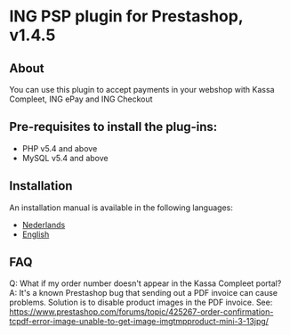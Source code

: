 # ING PSP plugin for Prestashop, v1.4.5

## About
You can use this plugin to accept payments in your webshop with Kassa Compleet, ING ePay and ING Checkout

## Pre-requisites to install the plug-ins: 
- PHP v5.4 and above
- MySQL v5.4 and above

## Installation
An installation manual is available in the following languages:
* [Nederlands](../../wiki/NL:-ING-PSP-installatie-handleiding-voor-PrestaShop)
* [English](../../wiki/EN:-ING-PSP-installation-manual-for-PrestaShop)

## FAQ
Q: What if my order number doesn't appear in the Kassa Compleet portal?
A: It's a known Prestashop bug that sending out a PDF invoice can cause problems. Solution is to disable product images in the PDF invoice. See: https://www.prestashop.com/forums/topic/425267-order-confirmation-tcpdf-error-image-unable-to-get-image-imgtmpproduct-mini-3-13jpg/
